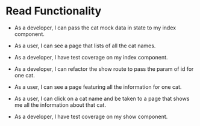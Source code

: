 # Read Functionality

- As a developer, I can pass the cat mock data in state to my index component.

- As a user, I can see a page that lists of all the cat names.

- As a developer, I have test coverage on my index component.

- As a developer, I can refactor the show route to pass the param of id for one cat.

- As a user, I can see a page featuring all the information for one cat.

- As a user, I can click on a cat name and be taken to a page that shows me all the information about that cat.

- As a developer, I have test coverage on my show component.
